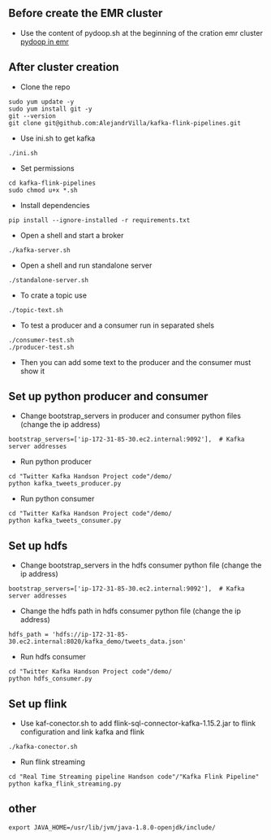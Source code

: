 ## Before create the EMR cluster

- Use the content of pydoop.sh at the beginning of the cration emr cluster [pydoop in emr](https://crs4.github.io/pydoop/installation.html#emr)


## After cluster creation
- Clone the repo
```
sudo yum update -y
sudo yum install git -y
git --version
git clone git@github.com:AlejandrVilla/kafka-flink-pipelines.git
```
- Use ini.sh to get kafka
```
./ini.sh
```

- Set permissions
```
cd kafka-flink-pipelines
sudo chmod u+x *.sh
```

- Install dependencies
```
pip install --ignore-installed -r requirements.txt
```

- Open a shell and start a broker
```
./kafka-server.sh
```

- Open a shell and run standalone server
```
./standalone-server.sh
```

- To crate a topic use
```
./topic-text.sh
```

- To test a producer and a consumer run in separated shels
```
./consumer-test.sh
./producer-test.sh
```
- Then you can add some text to the producer and the consumer must show it

## Set up python producer and consumer
- Change bootstrap_servers in producer and consumer python files (change the ip address)
```
bootstrap_servers=['ip-172-31-85-30.ec2.internal:9092'],  # Kafka server addresses
```

- Run python producer
```
cd "Twitter Kafka Handson Project code"/demo/
python kafka_tweets_producer.py
```

- Run python consumer
```
cd "Twitter Kafka Handson Project code"/demo/
python kafka_tweets_consumer.py
```


## Set up hdfs
- Change bootstrap_servers in the hdfs consumer python file (change the ip address)
```
bootstrap_servers=['ip-172-31-85-30.ec2.internal:9092'],  # Kafka server addresses
```
 
- Change the hdfs path in hdfs consumer python file (change the ip address)
```
hdfs_path = 'hdfs://ip-172-31-85-30.ec2.internal:8020/kafka_demo/tweets_data.json'  
```

- Run hdfs consumer
```
cd "Twitter Kafka Handson Project code"/demo/
python hdfs_consumer.py
```

## Set up flink
- Use kaf-conector.sh to add flink-sql-connector-kafka-1.15.2.jar to flink configuration and link kafka and flink
```
./kafka-conector.sh
```

- Run flink streaming
```
cd "Real Time Streaming pipeline Handson code"/"Kafka Flink Pipeline"
python kafka_flink_streaming.py
```

## other
```
export JAVA_HOME=/usr/lib/jvm/java-1.8.0-openjdk/include/
```


